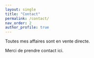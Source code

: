 ```yaml
---
layout: single
title: "Contact"
permalink: /contact/
nav_order: 2
author_profile: true
---
```


Toutes mes affaires sont en vente directe.

Merci de prendre contact ici.

